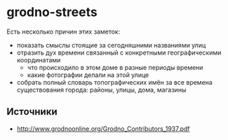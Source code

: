 # grodno-streets

Есть несколько причин этих заметок:

* показать смыслы стоящие за сегодняшними названиями улиц
* отразить дух времени связанный с конкретными географическими координатами
  * что происходило в этом доме в разные периоды времени
  * какие фотографии делали на этой улице
* собрать полный словарь топографических имён за все времена существования города: районы, улицы, дома, магазины

## Источники

* http://www.grodnoonline.org/Grodno_Contributors_1937.pdf
